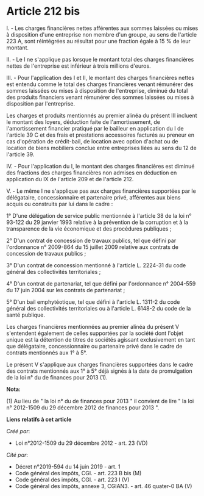 # Article 212 bis

I. - Les charges financières nettes afférentes aux sommes laissées ou mises à disposition d'une entreprise non membre d'un
groupe, au sens de l'article 223 A, sont réintégrées au résultat pour une fraction égale à 15 % de leur montant. 

II. - Le I ne s'applique pas lorsque le montant total des charges financières nettes de l'entreprise est inférieur à trois
millions d'euros. 

III. - Pour l'application des I et II, le montant des charges financières nettes est entendu comme le total des charges
financières venant rémunérer des sommes laissées ou mises à disposition de l'entreprise, diminué du total des produits
financiers venant rémunérer des sommes laissées ou mises à disposition par l'entreprise. 

Les charges et produits mentionnés au premier alinéa du présent III incluent le montant des loyers, déduction faite de
l'amortissement, de l'amortissement financier pratiqué par le bailleur en application du I de l'article 39 C et des frais et
prestations accessoires facturés au preneur en cas d'opération de crédit-bail, de location avec option d'achat ou de location
de biens mobiliers conclue entre entreprises liées au sens du 12 de l'article 39. 

IV. - Pour l'application du I, le montant des charges financières est diminué des fractions des charges financières non
admises en déduction en application du IX de l'article 209 et de l'article 212. 

V. - Le même I ne s'applique pas aux charges financières supportées par le délégataire, concessionnaire et partenaire privé,
afférentes aux biens acquis ou construits par lui dans le cadre : 

1° D'une délégation de service public mentionnée à l'article 38 de la loi n° 93-122 du 29 janvier 1993 relative à la
prévention de la corruption et à la transparence de la vie économique et des procédures publiques ; 

2° D'un contrat de concession de travaux publics, tel que défini par l'ordonnance n° 2009-864 du 15 juillet 2009 relative aux
contrats de concession de travaux publics ; 

3° D'un contrat de concession mentionné à l'article L. 2224-31 du code général des collectivités territoriales ; 

4° D'un contrat de partenariat, tel que défini par l'ordonnance n° 2004-559 du 17 juin 2004 sur les contrats de
partenariat ; 

5° D'un bail emphytéotique, tel que défini à l'article L. 1311-2 du code général des collectivités territoriales ou à
l'article L. 6148-2 du code de la santé publique. 

Les charges financières mentionnées au premier alinéa du présent V s'entendent également de celles supportées par la société
dont l'objet unique est la détention de titres de sociétés agissant exclusivement en tant que délégataire, concessionnaire ou
partenaire privé dans le cadre de contrats mentionnés aux 1° à 5°. 

Le présent V s'applique aux charges financières supportées dans le cadre des contrats mentionnés aux 1° à 5° déjà signés à la
date de promulgation de la loi n° du de finances pour 2013 (1).

**Nota:**

(1) Au lieu de " la loi n° du de finances pour 2013 " il convient de lire " la loi n° 2012-1509 du 29 décembre 2012 de
finances pour 2013 ".

**Liens relatifs à cet article**

_Créé par_:

  - Loi n°2012-1509 du 29 décembre 2012 - art. 23 (VD)

_Cité par_:

  - Décret n°2019-594 du 14 juin 2019 - art. 1
  - Code général des impôts, CGI. - art. 223 B bis (M)
  - Code général des impôts, CGI. - art. 223 I (V)
  - Code général des impôts, annexe 3, CGIAN3. - art. 46 quater-0 BA (V)
